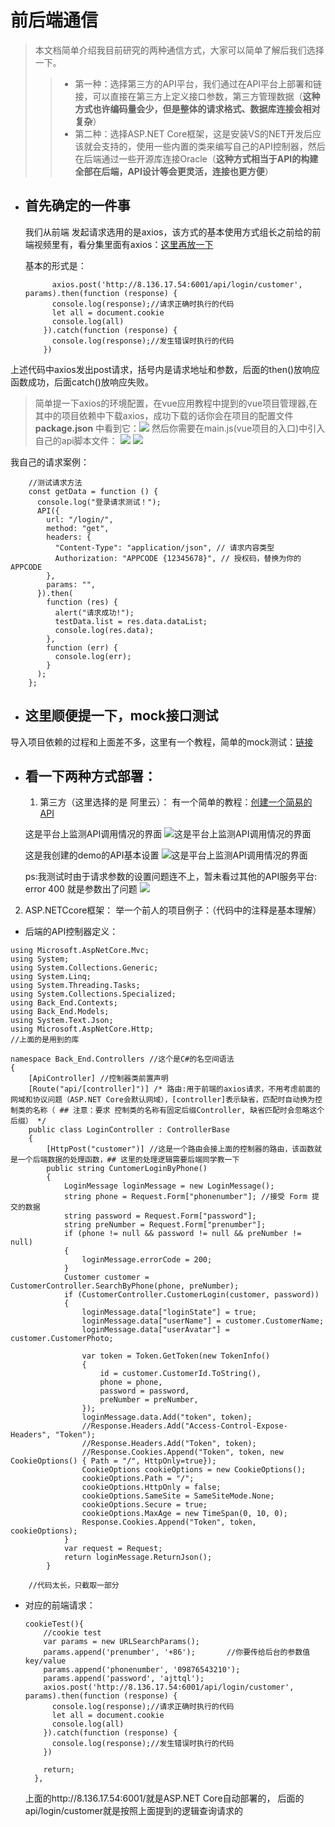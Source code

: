 # 前后端通信
>本文档简单介绍我目前研究的两种通信方式，大家可以简单了解后我们选择一下。
>> * 第一种：选择第三方的API平台，我们通过在API平台上部署和链接，可以直接在第三方上定义接口参数，第三方管理数据（**这种方式也许编码量会少，但是整体的请求格式、数据库连接会相对复杂**）
>> * 第二种：选择ASP.NET Core框架，这是安装VS的NET开发后应该就会支持的，使用一些内置的类来编写自己的API控制器，然后在后端通过一些开源库连接Oracle（**这种方式相当于API的构建全部在后端，API设计等会更灵活，连接也更方便**）

* ## 首先确定的一件事
  我们从前端 发起请求选用的是axios，该方式的基本使用方式组长之前给的前端视频里有，看分集里面有axios：[这里再放一下](https://www.bilibili.com/video/BV12J411m7MG/?buvid=ZD4F8DD83E86CE2644ABBE3593FFCF5A1909&is_story_h5=false&mid=iHGpA9dZaN8UrNQ6jGJbMQ%3D%3D&p=1&plat_id=116&share_from=ugc&share_medium=iphone&share_plat=ios&share_session_id=B8F3AF1A-D8FC-481B-BAD7-3138684A1817&share_source=COPY&share_tag=s_i&timestamp=1688353959&unique_k=5yVIuHs&up_id=37974444)

  基本的形式是：
  ```{javascript}
        axios.post('http://8.136.17.54:6001/api/login/customer', params).then(function (response) {
        console.log(response);//请求正确时执行的代码
        let all = document.cookie
        console.log(all)
      }).catch(function (response) {
        console.log(response);//发生错误时执行的代码
      }) 
    ```   
上述代码中axios发出post请求，括号内是请求地址和参数，后面的then()放响应函数成功，后面catch()放响应失败。

> 简单提一下axios的环境配置，在vue应用教程中提到的vue项目管理器,在其中的项目依赖中下载axios，成功下载的话你会在项目的配置文件 **package.json** 中看到它：![](imgs/package_json.png)
然后你需要在main.js(vue项目的入口)中引入自己的api脚本文件：
![](imgs/api_login.png)
![](imgs/main_js.png)

我自己的请求案例：
```{javascript}
    //测试请求方法
    const getData = function () {
      console.log("登录请求测试！");
      API({
        url: "/login/",
        method: "get",
        headers: {
          "Content-Type": "application/json", // 请求内容类型
          Authorization: "APPCODE {12345678}", // 授权码，替换为你的APPCODE
        },
        params: "",
      }).then(
        function (res) {
          alert("请求成功!");
          testData.list = res.data.dataList;
          console.log(res.data);
        },
        function (err) {
          console.log(err);
        }
      );
    };
```

* ## 这里顺便提一下，mock接口测试
导入项目依赖的过程和上面差不多，这里有一个教程，简单的mock测试：[链接](https://blog.csdn.net/qq_43647821/article/details/123127824)

* ## 看一下两种方式部署：
  1. 第三方（这里选择的是 阿里云）：
有一个简单的教程：[创建一个简易的API](https://developer.aliyun.com/article/1067438#:~:text=%E5%BC%80%E5%8F%91%E8%80%85%E5%AD%A6%E5%A0%82%E8%AF%BE%E7%A8%8B%E3%80%90%E9%98%BF%E9%87%8C%E4%BA%91%20API,%E7%BD%91%E5%85%B3%E4%BD%BF%E7%94%A8%E6%95%99%E7%A8%8B%3A%E5%88%9B%E5%BB%BA%E4%B8%80%E4%B8%AA%20API%E3%80%91%E5%AD%A6%E4%B9%A0%E7%AC%94%E8%AE%B0%EF%BC%8C%E4%B8%8E%E8%AF%BE%E7%A8%8B%E7%B4%A7%E5%AF%86%E8%81%94%E7%B3%BB%EF%BC%8C%E8%AE%A9%E7%94%A8%E6%88%B7%E5%BF%AB%E9%80%9F%E5%AD%A6%E4%B9%A0%E7%9F%A5%E8%AF%86%E3%80%82%20%E8%AF%BE%E7%A8%8B%E5%9C%B0%E5%9D%80%EF%BC%9Ahttps%3A%2F%2Fdeveloper.aliyun.com%2Flearning%2Fcourse%2F406%2Fdetail%2F5236)

   这是平台上监测API调用情况的界面
   ![这是平台上监测API调用情况的界面](imgs/ali-1.png)
   
   这是我创建的demo的API基本设置
   ![这是平台上监测API调用情况的界面](imgs/ali-2.jpeg)
   
   ps:我测试时由于请求参数的设置问题连不上，暂未看过其他的API服务平台:
   error 400 就是参数出了问题
   ![](imgs/login_test.png)

2. ASP.NETCcore框架：
举一个前人的项目例子：（代码中的注释是基本理解）
* 后端的API控制器定义：
```{C#}
using Microsoft.AspNetCore.Mvc;
using System;
using System.Collections.Generic;
using System.Linq;
using System.Threading.Tasks;
using System.Collections.Specialized;
using Back_End.Contexts;
using Back_End.Models;
using System.Text.Json;
using Microsoft.AspNetCore.Http;
//上面的是用到的库

namespace Back_End.Controllers //这个是C#的名空间语法
{
    [ApiController] //控制器类前置声明
    [Route("api/[controller]")] /* 路由:用于前端的axios请求，不用考虑前面的网域和协议问题（ASP.NET Core会默认网域），[controller]表示缺省，匹配时自动换为控制类的名称（ ## 注意：要求 控制类的名称有固定后缀Controller, 缺省匹配时会忽略这个后缀） */
    public class LoginController : ControllerBase
    {
        [HttpPost("customer")] //这是一个路由会接上面的控制器的路由，该函数就是一个后端数据的处理函数，## 这里的处理逻辑需要后端同学教一下
        public string CuntomerLoginByPhone()
        {
            LoginMessage loginMessage = new LoginMessage();
            string phone = Request.Form["phonenumber"]; //接受 Form 提交的数据
            string password = Request.Form["password"];
            string preNumber = Request.Form["prenumber"];
            if (phone != null && password != null && preNumber != null)
            {
                loginMessage.errorCode = 200;
            }
            Customer customer = CustomerController.SearchByPhone(phone, preNumber);
            if (CustomerController.CustomerLogin(customer, password))
            {
                loginMessage.data["loginState"] = true;
                loginMessage.data["userName"] = customer.CustomerName;
                loginMessage.data["userAvatar"] = customer.CustomerPhoto;

                var token = Token.GetToken(new TokenInfo()
                {
                    id = customer.CustomerId.ToString(),
                    phone = phone,
                    password = password,
                    preNumber = preNumber,
                });
                loginMessage.data.Add("token", token);
                //Response.Headers.Add("Access-Control-Expose-Headers", "Token");
                //Response.Headers.Add("Token", token);
                //Response.Cookies.Append("Token", token, new CookieOptions() { Path = "/", HttpOnly=true});
                CookieOptions cookieOptions = new CookieOptions();
                cookieOptions.Path = "/";
                cookieOptions.HttpOnly = false;
                cookieOptions.SameSite = SameSiteMode.None;
                cookieOptions.Secure = true;
                cookieOptions.MaxAge = new TimeSpan(0, 10, 0);
                Response.Cookies.Append("Token", token, cookieOptions);
            }
            var request = Request;
            return loginMessage.ReturnJson();
        }

    //代码太长，只截取一部分
```
* 对应的前端请求：
  ```{javascript}
  cookieTest(){
      //cookie test
      var params = new URLSearchParams();
      params.append('prenumber', '+86');       //你要传给后台的参数值 key/value
      params.append('phonenumber', '09876543210');
      params.append('password', 'ajttql');
      axios.post('http://8.136.17.54:6001/api/login/customer', params).then(function (response) {
        console.log(response);//请求正确时执行的代码
        let all = document.cookie
        console.log(all)
      }).catch(function (response) {
        console.log(response);//发生错误时执行的代码
      })

      return;
    },
  ```
  上面的http://8.136.17.54:6001/就是ASP.NET Core自动部署的， 后面的api/login/customer就是按照上面提到的逻辑查询请求的